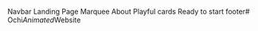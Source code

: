 Navbar
Landing Page
Marquee
About
Playful
cards
Ready to start
footer#   O c h i _ A n i m a t e d _ W e b s i t e  
 